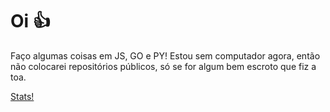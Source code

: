 Oi 👍
=================
Faço algumas coisas em JS, GO e PY! Estou sem computador agora, então não colocarei repositórios públicos, só se for algum bem escroto que fiz a toa.

[Stats!](https://github-readme-stats.vercel.app/api?username=trywesley&show_icons=true)

<!--
**trywesley/trywesley** is a ✨ _special_ ✨ repository because its `README.md` (this file) appears on your GitHub profile.

Here are some ideas to get you started:

- 🔭 I’m currently working on ...
- 🌱 I’m currently learning ...
- 👯 I’m looking to collaborate on ...
- 🤔 I’m looking for help with ...
- 💬 Ask me about ...
- 📫 How to reach me: ...
- 😄 Pronouns: ...
- ⚡ Fun fact: ...
-->
